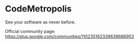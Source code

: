 CodeMetropolis
==============

See your software as never before.

Official community page: https://plus.google.com/communities/110235162339639686953
